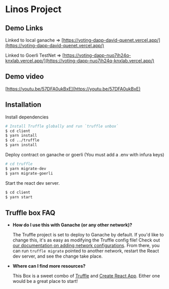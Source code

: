 # Linos Project

## Demo Links

Linked to local ganache => [https://voting-dapp-david-quenet.vercel.app/](https://voting-dapp-david-quenet.vercel.app/)

Linked to Goerli TestNet => [https://voting-dapp-nuo7ih24q-knxlab.vercel.app/](https://voting-dapp-nuo7ih24q-knxlab.vercel.app/)

## Demo video
[https://youtu.be/57DFA0ukBxE](https://youtu.be/57DFA0ukBxE)


## Installation

Install dependencies

```sh
# Install Truffle globally and run `truffle unbox`
$ cd client
$ yarn install
$ cd ../truffle
$ yarn install
```

Deploy contract on ganache or goerli (You must add a .env with infura keys)

```sh
# cd truffle
$ yarn migrate-dev
$ yarn migrate-goerli
```

Start the react dev server.

```sh
$ cd client
$ yarn start
```


## Truffle box FAQ

- __How do I use this with Ganache (or any other network)?__

  The Truffle project is set to deploy to Ganache by default. If you'd like to change this, it's as easy as modifying the Truffle config file! Check out [our documentation on adding network configurations](https://trufflesuite.com/docs/truffle/reference/configuration/#networks). From there, you can run `truffle migrate` pointed to another network, restart the React dev server, and see the change take place.

- __Where can I find more resources?__

  This Box is a sweet combo of [Truffle](https://trufflesuite.com) and [Create React App](https://create-react-app.dev). Either one would be a great place to start!
